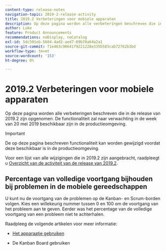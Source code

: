 ```yaml
---
content-type: release-notes
navigation-topic: 2019-2-release-activity
title: 2019.2 Verbeteringen voor mobiele apparaten
description: Op deze pagina worden alle verbeteringen beschreven die in de release van 2019.2 zijn opgenomen. De functionaliteit zal naar verwachting in de week van 20 mei 2019 beschikbaar zijn in de productieomgeving.
author: Luke
feature: Product Announcements
recommendations: noDisplay, noCatalog
exl-id: 5dc591eb-5684-4ad2-aed7-69b70a64a2a1
source-git-commit: f1e463c90641f9221228e335b583cab72762b3bd
workflow-type: tm+mt
source-wordcount: '153'
ht-degree: 0%

---
```


# 2019.2 Verbeteringen voor mobiele apparaten

Op deze pagina worden alle verbeteringen beschreven die in de release van 2019.2 zijn opgenomen. De functionaliteit zal naar verwachting in de week van 20 mei 2019 beschikbaar zijn in de productieomgeving.

>[!IMPORTANT]
>
>De op deze pagina beschreven functionaliteit kan worden gewijzigd voordat deze beschikbaar is in de productieomgeving.

Voor een lijst van alle wijzigingen die in 2019.2 zijn aangebracht, raadpleegt u [Overzicht van de activiteit van de release van 2019.2](../../../../product-announcements/product-releases/quarterly-release-archive/2019.2-release-activity/2019-2-release-activity-overview.md).

## Percentage van volledige voortgang bijhouden bij problemen in de mobiele gereedschappen

U kunt nu de voortgang van de problemen op de Kanban- en Scrum-borden volgen. Kies een willekeurig nummer tussen 0 en 100 om de voortgang van het probleem aan te geven. Eerder was het percentage van de volledige voortgang van een probleem niet te achterhalen.

Raadpleeg de volgende artikelen voor meer informatie:

- [Het apparaatje gebruiken](../../../../agile/use-scrum-in-an-agile-team/scrum-board/scrum-board-overview.md)

- De Kanban Board gebruiken
